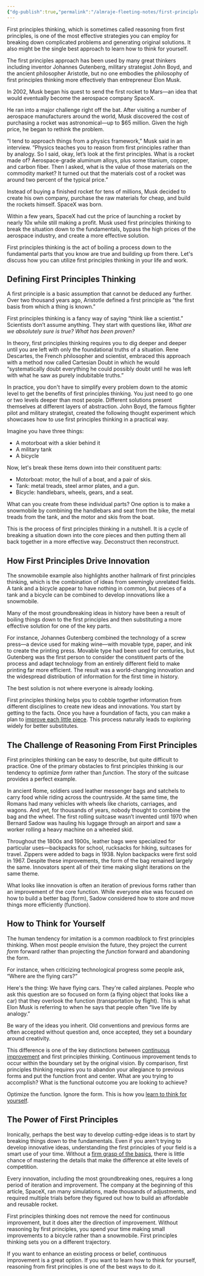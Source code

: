 ```yaml
---
{"dg-publish":true,"permalink":"/almraje-fleeting-notes/first-principles-elon-musk-on-the-power-of-thinking-for-yourself/"}
---
```


First principles thinking, which is sometimes called reasoning from first principles, is one of the most effective strategies you can employ for breaking down complicated problems and generating original solutions. It also might be the single best approach to learn how to think for yourself.

The first principles approach has been used by many great thinkers including inventor Johannes Gutenberg, military strategist John Boyd, and the ancient philosopher Aristotle, but no one embodies the philosophy of first principles thinking more effectively than entrepreneur Elon Musk.

In 2002, Musk began his quest to send the first rocket to Mars—an idea that would eventually become the aerospace company SpaceX.

He ran into a major challenge right off the bat. After visiting a number of aerospace manufacturers around the world, Musk discovered the cost of purchasing a rocket was astronomical—up to $65 million. Given the high price, he began to rethink the problem.[](https://jamesclear.com/first-principles#)

“I tend to approach things from a physics framework,” Musk said in an interview. “Physics teaches you to reason from first principles rather than by analogy. So I said, okay, let’s look at the first principles. What is a rocket made of? Aerospace-grade aluminum alloys, plus some titanium, copper, and carbon fiber. Then I asked, what is the value of those materials on the commodity market? It turned out that the materials cost of a rocket was around two percent of the typical price.”[](https://jamesclear.com/first-principles#)

Instead of buying a finished rocket for tens of millions, Musk decided to create his own company, purchase the raw materials for cheap, and build the rockets himself. SpaceX was born.

Within a few years, SpaceX had cut the price of launching a rocket by nearly 10x while still making a profit. Musk used first principles thinking to break the situation down to the fundamentals, bypass the high prices of the aerospace industry, and create a more effective solution.[](https://jamesclear.com/first-principles#)

First principles thinking is the act of boiling a process down to the fundamental parts that you know are true and building up from there. Let's discuss how you can utilize first principles thinking in your life and work.  

## Defining First Principles Thinking

A first principle is a basic assumption that cannot be deduced any further. Over two thousand years ago, Aristotle defined a first principle as “the first basis from which a thing is known.”[](https://jamesclear.com/first-principles#)

First principles thinking is a fancy way of saying “think like a scientist.” Scientists don’t assume anything. They start with questions like, *What are we absolutely sure is true? What has been proven?*

In theory, first principles thinking requires you to dig deeper and deeper until you are left with only the foundational truths of a situation. Rene Descartes, the French philosopher and scientist, embraced this approach with a method now called Cartesian Doubt in which he would “systematically doubt everything he could possibly doubt until he was left with what he saw as purely indubitable truths.”[](https://jamesclear.com/first-principles#)

In practice, you don't have to simplify every problem down to the atomic level to get the benefits of first principles thinking. You just need to go one or two levels deeper than most people. Different solutions present themselves at different layers of abstraction. John Boyd, the famous fighter pilot and military strategist, created the following thought experiment which showcases how to use first principles thinking in a practical way.[](https://jamesclear.com/first-principles#)

Imagine you have three things:

-   A motorboat with a skier behind it
-   A military tank
-   A bicycle

Now, let's break these items down into their constituent parts:

-   Motorboat: motor, the hull of a boat, and a pair of skis.
-   Tank: metal treads, steel armor plates, and a gun.
-   Bicycle: handlebars, wheels, gears, and a seat.

What can you create from these individual parts? One option is to make a snowmobile by combining the handlebars and seat from the bike, the metal treads from the tank, and the motor and skis from the boat.

This is the process of first principles thinking in a nutshell. It is a cycle of breaking a situation down into the core pieces and then putting them all back together in a more effective way. Deconstruct then reconstruct.

## How First Principles Drive Innovation

The snowmobile example also highlights another hallmark of first principles thinking, which is the combination of ideas from seemingly unrelated fields. A tank and a bicycle appear to have nothing in common, but pieces of a tank and a bicycle can be combined to develop innovations like a snowmobile.

Many of the most groundbreaking ideas in history have been a result of boiling things down to the first principles and then substituting a more effective solution for one of the key parts.

For instance, Johannes Gutenberg combined the technology of a screw press—a device used for making wine—with movable type, paper, and ink to create the printing press. Movable type had been used for centuries, but Gutenberg was the first person to consider the constituent parts of the process and adapt technology from an entirely different field to make printing far more efficient. The result was a world-changing innovation and the widespread distribution of information for the first time in history.[](https://jamesclear.com/first-principles#)

The best solution is not where everyone is already looking.

First principles thinking helps you to cobble together information from different disciplines to create new ideas and innovations. You start by getting to the facts. Once you have a foundation of facts, you can make a plan to [improve each little piece](https://jamesclear.com/marginal-gains). This process naturally leads to exploring widely for better substitutes.

## The Challenge of Reasoning From First Principles

First principles thinking can be easy to describe, but quite difficult to practice. One of the primary obstacles to first principles thinking is our tendency to optimize *form* rather than *function*. The story of the suitcase provides a perfect example.

In ancient Rome, soldiers used leather messenger bags and satchels to carry food while riding across the countryside. At the same time, the Romans had many vehicles with wheels like chariots, carriages, and wagons. And yet, for thousands of years, nobody thought to combine the bag and the wheel. The first rolling suitcase wasn’t invented until 1970 when Bernard Sadow was hauling his luggage through an airport and saw a worker rolling a heavy machine on a wheeled skid.[](https://jamesclear.com/first-principles#)

Throughout the 1800s and 1900s, leather bags were specialized for particular uses—backpacks for school, rucksacks for hiking, suitcases for travel. Zippers were added to bags in 1938. Nylon backpacks were first sold in 1967.[](https://jamesclear.com/first-principles#) Despite these improvements, the form of the bag remained largely the same. Innovators spent all of their time making slight iterations on the same theme.

What looks like innovation is often an iteration of previous forms rather than an improvement of the core function. While everyone else was focused on how to build a better bag (form), Sadow considered how to store and move things more efficiently (function).

## How to Think for Yourself

The human tendency for imitation is a common roadblock to first principles thinking. When most people envision the future, they project the current *form* forward rather than projecting the *function* forward and abandoning the form.

For instance, when criticizing technological progress some people ask, “Where are the flying cars?”

Here's the thing: We have flying cars. They're called airplanes. People who ask this question are so focused on form (a flying object that looks like a car) that they overlook the function (transportation by flight).[](https://jamesclear.com/first-principles#) This is what Elon Musk is referring to when he says that people often “live life by analogy.”

Be wary of the ideas you inherit. Old conventions and previous forms are often accepted without question and, once accepted, they set a boundary around creativity.[](https://jamesclear.com/first-principles#)

This difference is one of the key distinctions between [continuous improvement](https://jamesclear.com/continuous-improvement) and first principles thinking. Continuous improvement tends to occur within the boundary set by the original vision. By comparison, first principles thinking requires you to abandon your allegiance to previous forms and put the function front and center. What are you trying to accomplish? What is the functional outcome you are looking to achieve?

Optimize the function. Ignore the form. This is how you [learn to think for yourself](https://jamesclear.com/feynman-mental-models).

## The Power of First Principles

Ironically, perhaps the best way to develop cutting-edge ideas is to start by breaking things down to the fundamentals. Even if you aren't trying to develop innovative ideas, understanding the first principles of your field is a smart use of your time. Without a [firm grasp of the basics](https://jamesclear.com/fundamentals), there is little chance of mastering the details that make the difference at elite levels of competition.

Every innovation, including the most groundbreaking ones, requires a long period of iteration and improvement. The company at the beginning of this article, SpaceX, ran many simulations, made thousands of adjustments, and required multiple trials before they figured out how to build an affordable and reusable rocket.

First principles thinking does not remove the need for continuous improvement, but it does alter the direction of improvement. Without reasoning by first principles, you spend your time making small improvements to a bicycle rather than a snowmobile. First principles thinking sets you on a different trajectory.

If you want to enhance an existing process or belief, continuous improvement is a great option. If you want to learn how to think for yourself, reasoning from first principles is one of the best ways to do it.